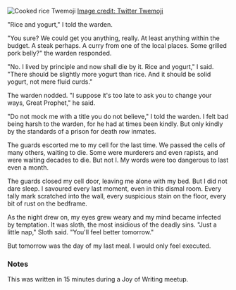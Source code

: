 ![Cooked rice Twemoji](/j-executed/attachments/thumbnail.svg) [Image credit: Twitter Twemoji](class:credit)

"Rice and yogurt," I told the warden.

"You sure? We could get you anything, really. At least anything within the budget. A steak perhaps. A curry from one of the local places. Some grilled pork belly?" the warden responded.

"No. I lived by principle and now shall die by it. Rice and yogurt," I said. "There should be slightly more yogurt than rice. And it should be solid yogurt, not mere fluid curds."

The warden nodded. "I suppose it's too late to ask you to change your ways, Great Prophet," he said.

"Do not mock me with a title you do not believe," I told the warden. I felt bad being harsh to the warden, for he had at times been kindly. But only kindly by the standards of a prison for death row inmates.

The guards escorted me to my cell for the last time. We passed the cells of many others, waiting to die. Some were murderers and even rapists, and were waiting decades to die. But not I. My words were too dangerous to last even a month.

The guards closed my cell door, leaving me alone with my bed. But I did not dare sleep. I savoured every last moment, even in this dismal room. Every tally mark scratched into the wall, every suspicious stain on the floor, every bit of rust on the bedframe.

As the night drew on, my eyes grew weary and my mind became infected by temptation. It was sloth, the most insidious of the deadly sins. "Just a little nap," Sloth said. "You'll feel better tomorrow."

But tomorrow was the day of my last meal. I would only feel executed.

### Notes

This was written in 15 minutes during a Joy of Writing meetup.